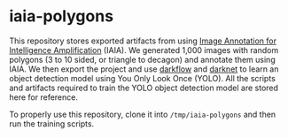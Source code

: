 # iaia-polygons

This repository stores exported artifacts from using [Image Annotation for Intelligence Amplification](http://iaia.oneoffcoder.com) (IAIA). We generated 1,000 images with random polygons (3 to 10 sided, or triangle to decagon) and annotate them using IAIA. We then export the project and use [darkflow](https://github.com/thtrieu/darkflow) and [darknet](https://pjreddie.com/darknet/yolo/) to learn an object detection model using You Only Look Once (YOLO). All the scripts and artifacts required to train the YOLO object detection model are stored here for reference. 

To properly use this repository, clone it into `/tmp/iaia-polygons` and then run the training scripts.
